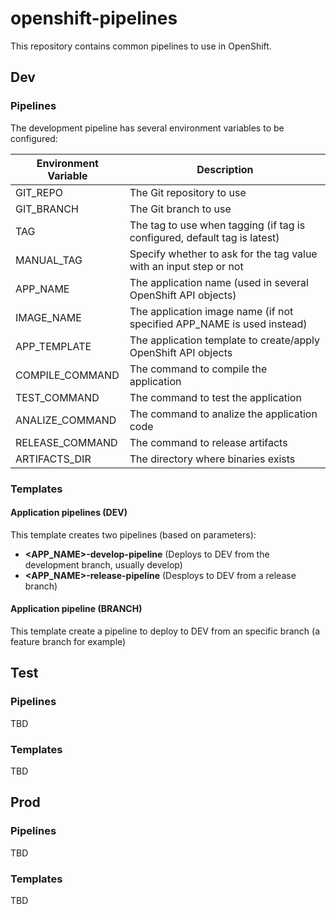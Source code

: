 # openshift-pipelines

This repository contains common pipelines to use in OpenShift.

## Dev

### Pipelines

The development pipeline has several environment variables to be configured:

| Environment Variable         | Description
| ---------------------------- | -------------------------------------------------------------------------- |
| GIT_REPO                     | The Git repository to use                                                  |
| GIT_BRANCH                   | The Git branch to use                                                      |
| TAG                          | The tag to use when tagging (if tag is configured, default tag is latest)  |
| MANUAL_TAG                   | Specify whether to ask for the tag value with an input step or not         |
| APP_NAME                     | The application name (used in several OpenShift API objects)               |
| IMAGE_NAME                   | The application image name (if not specified APP_NAME is used instead)     |
| APP_TEMPLATE                 | The application template to create/apply OpenShift API objects             |
| COMPILE_COMMAND              | The command to compile the application                                     |    
| TEST_COMMAND                 | The command to test the application                                        |
| ANALIZE_COMMAND              | The command to analize the application code                                |
| RELEASE_COMMAND              | The command to release artifacts                                           |
| ARTIFACTS_DIR                | The directory where binaries exists                                        |

### Templates

#### Application pipelines (DEV)

This template creates two pipelines (based on parameters):

* **<APP_NAME>-develop-pipeline** (Deploys to DEV from the development branch, usually develop)
* **<APP_NAME>-release-pipeline** (Desploys to DEV from a release branch)

#### Application pipeline (BRANCH)

This template create a pipeline to deploy to DEV from an specific branch (a feature branch for example)


## Test

### Pipelines

TBD

### Templates

TBD

## Prod

### Pipelines

TBD

### Templates

TBD
